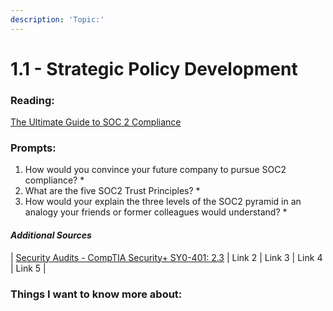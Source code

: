```yaml
---
description: 'Topic:'
---
```


# 1.1 - Strategic Policy Development

### Reading:

[The Ultimate Guide to SOC 2 Compliance](https://www.vendr.com/blog/soc-2-compliance-guide)

### Prompts:

1. How would you convince your future company to pursue SOC2 compliance?
   *
2. What are the five SOC2 Trust Principles?
   *
3. How would your explain the three levels of the SOC2 pyramid in an analogy your friends or former colleagues would understand?
   *

#### _Additional Sources_

\| [Security Audits - CompTIA Security+ SY0-401: 2.3](https://www.youtube.com/watch?v=FrzpyLZYKxo\&ab\_channel=ProfessorMesser) | Link 2 | Link 3 | Link 4 | Link 5 |

### Things I want to know more about:

